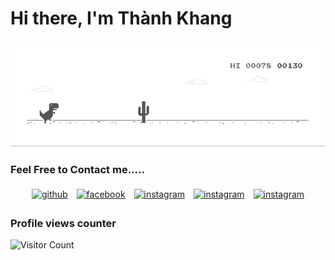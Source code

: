 # Hi there, I'm Thành Khang

[![J2TEAM](dino.gif)](https://j2team.dev/?utm_source=github&utm_medium=github_profile)

### Feel Free to Contact me.....

<p align="center">
	<a href="https://github.com/nthanhkhang"><img alt="github" width="10%" style="padding:5px" src="https://img.icons8.com/clouds/100/000000/github.png"/></a>
	<a href="https://www.facebook.com/thanhkhang.profile/"><img alt="facebook" width="10%" style="padding:5px" src="https://img.icons8.com/clouds/100/000000/facebook-new.png"/></a>
	<a href="https://www.instagram.com/khang_n_t/"><img alt="instagram" width="10%" style="padding:5px" src="https://img.icons8.com/clouds/100/000000/instagram.png"/></a>
	<a href="https://twitter.com/nthanhkhang_"><img alt="instagram" width="10%" style="padding:5px" src="https://img.icons8.com/clouds/100/000000/twitter.png"/></a>
	<a href="nthanhkhang@outlook.com"><img alt="instagram" width="10%" style="padding:5px" src="https://img.icons8.com/clouds/100/000000/email.png"/></a>
</p>

### Profile views counter
![Visitor Count](https://profile-counter.glitch.me/{nthanhkhang}/count.svg)
